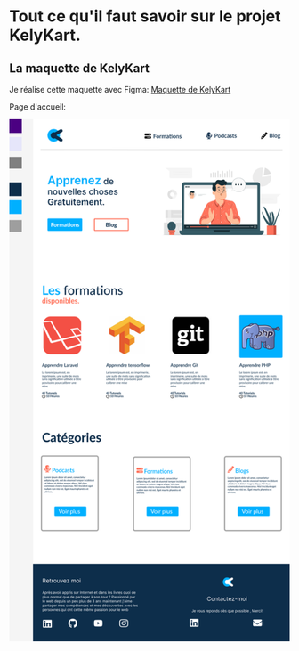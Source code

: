# Tout ce qu'il faut savoir sur le projet KelyKart.

## **La maquette de KelyKart**

Je réalise cette maquette avec Figma: [Maquette de KelyKart](https://www.figma.com/file/G7RvPVCARjMECtCAYsLlMT/Qk-v2?node-id=0%3A1&t=wuM0OUTbxv60Jyfw-1)

Page d'accueil:

![alt text](resources/images/maquette.png)
